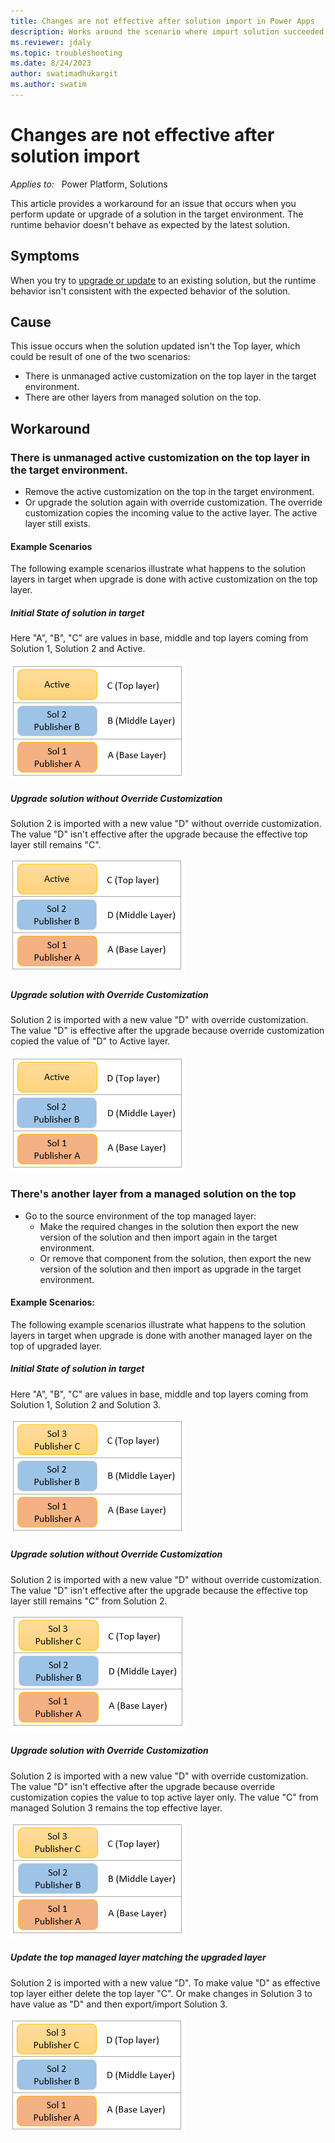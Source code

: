 ```yaml
---
title: Changes are not effective after solution import in Power Apps
description: Works around the scenario where import solution succeeded but runtime behavior isn't consistent with new solution expected behavior.
ms.reviewer: jdaly
ms.topic: troubleshooting
ms.date: 8/24/2023
author: swatimadhukargit
ms.author: swatim
---
```


# Changes are not effective after solution import

_Applies to:_ &nbsp; Power Platform, Solutions

This article provides a workaround for an issue that occurs when you perform update or upgrade of a solution in the target environment. The runtime behavior doesn't behave as expected by the latest solution.

## Symptoms

When you try to [upgrade or update](power-apps/maker/data-platform/update-solutions) to an existing solution, but the runtime behavior isn't consistent with the expected behavior of the solution.

## Cause

This issue occurs when the solution updated isn't the Top layer, which could be result of one of the two scenarios:

- There is unmanaged active customization on the top layer in the target environment.
- There are other layers from managed solution on the top.

## Workaround

### There is unmanaged active customization on the top layer in the target environment.
- Remove the active customization on the top in the target environment.
- Or upgrade the solution again with override customization. The override customization copies the incoming value to the active layer. The active layer still exists.

#### Example Scenarios

The following example scenarios illustrate what happens to the solution layers in target when upgrade is done with active customization on the top layer.

##### Initial State of solution in target
Here "A", "B", "C" are values in base, middle and top layers coming from Solution 1, Solution 2 and Active.

![Initial State of Solution with Active layer.](media/solutions-issues/initial-state.png "Initial State of Solution with Active layer")

##### Upgrade solution without Override Customization
Solution 2 is imported with a new value "D" without override customization. The value "D" isn't effective after the upgrade because the effective top layer still remains "C".

![Upgrade without override customization with Active.](media/solutions-issues/upgrade-without-override-customization.png "Upgrade without override customization with Active")

##### Upgrade solution with Override Customization
Solution 2 is imported with a new value "D" with override customization. The value "D" is effective after the upgrade because override customization copied the value of "D" to Active layer.

![Upgrade with override customization with Active.](media/solutions-issues/upgrade-with-override-customization.png "Upgrade with override customization with Active")

### There's another layer from a managed solution on the top

- Go to the source environment of the top managed layer:
  - Make the required changes in the solution then export the new version of the solution and then import again in the target environment.
  - Or remove that component from the solution, then export the new version of the solution and then import as upgrade in the target environment.

#### Example Scenarios:

The following example scenarios illustrate what happens to the solution layers in target when upgrade is done with another managed layer on the top of upgraded layer.

##### Initial State of solution in target
Here "A", "B", "C" are values in base, middle and top layers coming from Solution 1, Solution 2 and Solution 3.

![Initial State of Solution with top Managed layer.](media/solutions-issues/Initial-state-managed-top-layer.png "Initial State of Solution with top Managed layer")

##### Upgrade solution without Override Customization
Solution 2 is imported with a new value "D" without override customization. The value "D" isn't effective after the upgrade because the effective top layer still remains "C" from Solution 2.

![Upgrade without override customization without Active.](media/solutions-issues/upgrade-without-override-another-managed-top.png "Upgrade without override customization without Active")

##### Upgrade solution with Override Customization
Solution 2 is imported with a new value "D" with override customization. The value "D" isn't effective after the upgrade because override customization copies the value to top active layer only. The value "C" from managed Solution 3 remains the top effective layer.

![Upgrade with override customization without Active.](media/solutions-issues/upgrade-with-override-another-managed-top.png "Upgrade with override customization without Active")

##### Update the top managed layer matching the upgraded layer
Solution 2 is imported with a new value "D". To make value "D" as effective top layer either delete the top layer "C". Or make changes in Solution 3 to have value as "D" and then export/import Solution 3.

![Update top managed layer to match upgraded layer.](media/solutions-issues/update-top-managed-another-managed-top.png "Update top managed layer to match upgraded layer")
